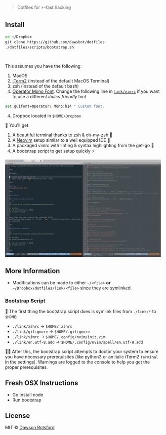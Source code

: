 > Dotfiles for ⚡️-fast hacking

## Install

```sh
cd ~/Dropbox
git clone https://github.com/dawsbot/dotfiles
./dotfiles/scripts/bootstrap.sh
```

<br />

This assumes you have the following:

1. MacOS
2. [iTerm2](https://www.iterm2.com/) (instead of the default MacOS Terminal)
3. zsh (instead of the default bash)
4. [Operator Mono Font](https://www.typography.com/blog/introducing-operator). Change the following line in [`link/vimrc`](link/vimrc) if you want to use a different *italics friendly* font
```sh
set guifont=Operator\ Mono:h14 " Custom font.
```
4. Dropbox located in `$HOME/Dropbox`

🎁 You'll get:

1. A beautiful terminal thanks to zsh & oh-my-zsh 💁
2. A [Neovim](https://neovim.io/) setup similar to a well equipped IDE 💅
3. A packaged vimrc with linting & syntax highlighting from the get-go 🎨
4. A bootstrap script to get setup quickly ⚡️

![demo](img/demo.png)

## More Information

* Modifications can be made to either `~/<file>` **or** `~/Dropbox/dotfiles/link/<file>` since they are symlinked.

### Bootstrap Script

🔗 The first thing the bootstrap script does is symlink files from `./link/*` to `$HOME`:

* `./link/zshrc` -> `$HOME/.zshrc`
* `./link/gitignore` -> `$HOME/.gitignore`
* `./link/vimrc` -> `$HOME/.config/nvim/init.vim`
* `./link/en.utf-8.add` -> `$HOME/.config/nvim/spell/en.utf-8.add`

👩‍⚕️ After this, the bootstrap script attempts to doctor your system to ensure you have necessary prerequisites (like python3 or an italic iTerm2 `terminal` in the settings). Warnings are logged to the console to help you get the proper prerequisites.

## Fresh OSX Instructions

* Go Install node 
* Run bootstrap

## License

MIT © [Dawson Botsford](https://dawsbot.com)
